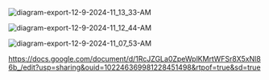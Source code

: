 


![diagram-export-12-9-2024-11_13_33-AM](https://github.com/user-attachments/assets/bd3c0d3a-cdff-495c-a98f-1f2ab8c02088)




![diagram-export-12-9-2024-11_12_44-AM](https://github.com/user-attachments/assets/859cc4c5-6bc9-4614-ba54-49a1a89372f0)



![diagram-export-12-9-2024-11_07_53-AM](https://github.com/user-attachments/assets/75433e8c-8ea2-4b49-bd7a-06c316d557a3)



https://docs.google.com/document/d/1RcJZGLa0ZpeWplKMrtWFSr8X5xNl86b_/edit?usp=sharing&ouid=102246369981228451498&rtpof=true&sd=true
